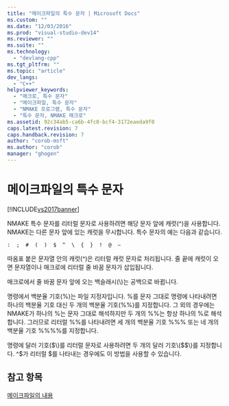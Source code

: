```yaml
---
title: "메이크파일의 특수 문자 | Microsoft Docs"
ms.custom: ""
ms.date: "12/03/2016"
ms.prod: "visual-studio-dev14"
ms.reviewer: ""
ms.suite: ""
ms.technology: 
  - "devlang-cpp"
ms.tgt_pltfrm: ""
ms.topic: "article"
dev_langs: 
  - "C++"
helpviewer_keywords: 
  - "매크로, 특수 문자"
  - "메이크파일, 특수 문자"
  - "NMAKE 프로그램, 특수 문자"
  - "특수 문자, NMAKE 매크로"
ms.assetid: 92c34ab5-ca6b-4fc0-bcf4-3172eaeda9f0
caps.latest.revision: 7
caps.handback.revision: 7
author: "corob-msft"
ms.author: "corob"
manager: "ghogen"
---
```

# 메이크파일의 특수 문자
[!INCLUDE[vs2017banner](../assembler/inline/includes/vs2017banner.md)]

NMAKE 특수 문자를 리터럴 문자로 사용하려면 해당 문자 앞에 캐럿\(^\)을 사용합니다.  NMAKE는 다른 문자 앞에 있는 캐럿을 무시합니다.  특수 문자의 예는 다음과 같습니다.  
  
 `:  ;  #  (  )  $  ^  \  {  }  !  @  —`  
  
 따옴표 붙은 문자열 안의 캐럿\(^\)은 리터럴 캐럿 문자로 처리됩니다.  줄 끝에 캐럿이 오면 문자열이나 매크로에 리터럴 줄 바꿈 문자가 삽입됩니다.  
  
 매크로에서 줄 바꿈 문자 앞에 오는 백슬래시\(\\\)는 공백으로 바뀝니다.  
  
 명령에서 백분율 기호\(%\)는 파일 지정자입니다.  %를 문자 그대로 명령에 나타내려면 하나의 백분율 기호 대신 두 개의 백분율 기호\(%%\)를 지정합니다.  그 외의 경우에는 NMAKE가 하나의 %는 문자 그대로 해석하지만 두 개의 %%는 항상 하나의 %로 해석합니다.  그러므로 리터럴 %%를 나타내려면 세 개의 백분율 기호 %%% 또는 네 개의 백분율 기호 %%%%를 지정합니다.  
  
 명령에 달러 기호\($\)를 리터럴 문자로 사용하려면 두 개의 달러 기호\($$\)를 지정합니다.  ^$가 리터럴 $를 나타내는 경우에도 이 방법을 사용할 수 있습니다.  
  
## 참고 항목  
 [메이크파일의 내용](../build/contents-of-a-makefile.md)
